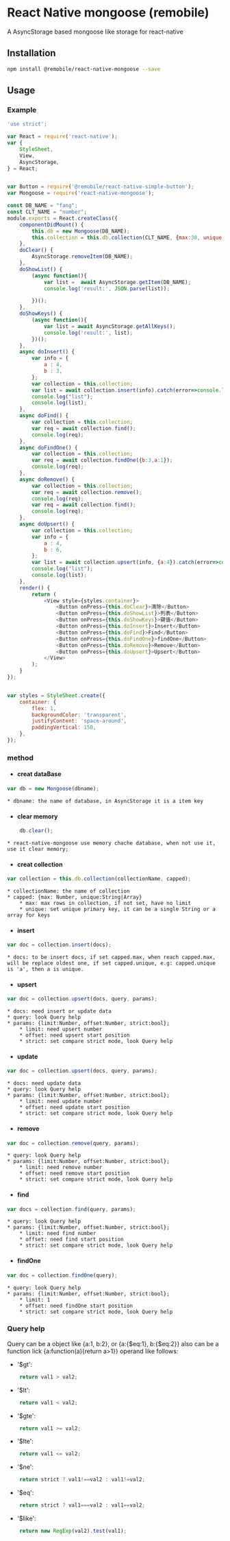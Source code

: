 # React Native mongoose (remobile)
A AsyncStorage based mongoose like storage for react-native

## Installation
```sh
npm install @remobile/react-native-mongoose --save
```

## Usage

### Example
```js
'use strict';

var React = require('react-native');
var {
    StyleSheet,
    View,
    AsyncStorage,
} = React;


var Button = require('@remobile/react-native-simple-button');
var Mongoose = require('react-native-mongoose');

const DB_NAME = "fang";
const CLT_NAME = "number";
module.exports = React.createClass({
    componentDidMount() {
        this.db = new Mongoose(DB_NAME);
        this.collection = this.db.collection(CLT_NAME, {max:30, unique:['a']});
    },
    doClear() {
        AsyncStorage.removeItem(DB_NAME);
    },
    doShowList() {
        (async function(){
            var list =  await AsyncStorage.getItem(DB_NAME);
            console.log('result:', JSON.parse(list));

        })();
    },
    doShowKeys() {
        (async function(){
            var list = await AsyncStorage.getAllKeys();
            console.log('result:', list);
        })();
    },
    async doInsert() {
        var info = {
            a : 4,
            b : 3,
        };
        var collection = this.collection;
        var list = await collection.insert(info).catch(error=>console.log(error));;
        console.log("list");
        console.log(list);
    },
    async doFind() {
        var collection = this.collection;
        var req = await collection.find();
        console.log(req);
    },
    async doFindOne() {
        var collection = this.collection;
        var req = await collection.findOne({b:3,a:1});
        console.log(req);
    },
    async doRemove() {
        var collection = this.collection;
        var req = await collection.remove();
        console.log(req);
        var req = await collection.find();
        console.log(req);
    },
    async doUpsert() {
        var collection = this.collection;
        var info = {
            a : 4,
            b : 6,
        };
        var list = await collection.upsert(info, {a:4}).catch(error=>console.log(error));;
        console.log("list");
        console.log(list);
    },
    render() {
        return (
            <View style={styles.container}>
                <Button onPress={this.doClear}>清除</Button>
                <Button onPress={this.doShowList}>列表</Button>
                <Button onPress={this.doShowKeys}>键值</Button>
                <Button onPress={this.doInsert}>Insert</Button>
                <Button onPress={this.doFind}>Find</Button>
                <Button onPress={this.doFindOne}>findOne</Button>
                <Button onPress={this.doRemove}>Remove</Button>
                <Button onPress={this.doUpsert}>Upsert</Button>
            </View>
        );
    }
});


var styles = StyleSheet.create({
    container: {
        flex: 1,
        backgroundColor: 'transparent',
        justifyContent: 'space-around',
        paddingVertical: 150,
    },
});
```

### method
* #### creat dataBase
```js
var db = new Mongoose(dbname);
```
    * dbname: the name of database, in AsyncStorage it is a item key

* #### clear memory
```js
    db.clear();
```
    * react-native-mongoose use memory chache database, when not use it, use it clear memory;


* #### creat collection
```js
var collection = this.db.collection(collectionName, capped);
```
    * collectionName: the name of collection
    * capped: {max: Number, unique:String|Array}
        * max: max rows in collection, if not set, have no limit
        * unique: set unique primary key, it can be a single String or a array for keys

* #### insert
```js
var doc = collection.insert(docs);
```
    * docs: to be insert docs, if set capped.max, when reach capped.max, will be replace oldest one, if set capped.unique, e.g: capped.unique is 'a', then a is unique.


* #### upsert
```js
var doc = collection.upsert(docs, query, params);
```
    * docs: need insert or update data
    * query: look Query help
    * params: {limit:Number, offset:Number, strict:bool};
        * limit: need upsert number
        * offset: need upsert start position
        * strict: set compare strict mode, look Query help


* #### update
```js
var doc = collection.upsert(docs, query, params);
```
    * docs: need update data
    * query: look Query help
    * params: {limit:Number, offset:Number, strict:bool};
        * limit: need update number
        * offset: need update start position
        * strict: set compare strict mode, look Query help


* #### remove
```js
var doc = collection.remove(query, params);
```
    * query: look Query help
    * params: {limit:Number, offset:Number, strict:bool};
        * limit: need remove number
        * offset: need remove start position
        * strict: set compare strict mode, look Query help


* #### find
```js
var docs = collection.find(query, params);
```
    * query: look Query help
    * params: {limit:Number, offset:Number, strict:bool};
        * limit: need find number
        * offset: need find start position
        * strict: set compare strict mode, look Query help


* #### findOne
```js
var doc = collection.findOne(query);
```
    * query: look Query help
    * params: {limit:Number, offset:Number, strict:bool};
        * limit: 1
        * offset: need findOne start position
        * strict: set compare strict mode, look Query help

 ### Query help
Query can be a object like {a:1, b:2}, or {a:{$eq:1}, b:{$eq:2}}
also can be a function lick {a:function(a){return a>1}}
operand like follows:
* '$gt':
```js
    return val1 > val2;
```
* '$lt':
```js
    return val1 < val2;
```
* '$gte':
```js
    return val1 >= val2;
```
* '$lte':
```js
    return val1 <= val2;
```
* '$ne':
```js
    return strict ? val1!==val2 : val1!=val2;
```
* '$eq':
```js
    return strict ? val1===val2 : val1==val2;
```
* '$like':
```js
    return new RegExp(val2).test(val1);
```

